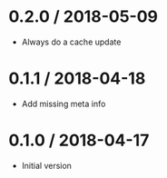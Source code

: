 # 0.2.0 / 2018-05-09

  * Always do a cache update

# 0.1.1 / 2018-04-18

  * Add missing meta info

# 0.1.0 / 2018-04-17

  * Initial version